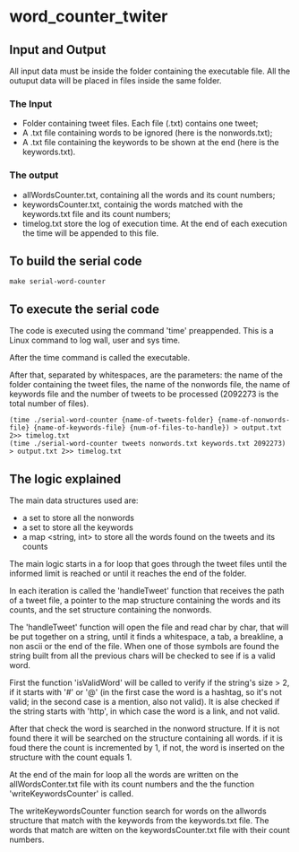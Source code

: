 # word_counter_twiter

## Input and Output
All input data must be inside the folder containing the executable file. All the outuput data will be placed in files inside the same folder.

### The Input 
- Folder containing tweet files. Each file (.txt) contains one tweet; 
- A .txt file containing words to be ignored (here is the nonwords.txt); 
- A .txt file containing the keywords to be shown at the end (here is the keywords.txt).

### The output
- allWordsCounter.txt, containing all the words and its count numbers;
- keywordsCounter.txt, containig the words matched with the keywords.txt file and its count numbers;
- timelog.txt store the log of execution time. At the end of each execution the time will be appended to this file.

    
## To build the serial code
    make serial-word-counter

## To execute the serial code
The code is executed using the command 'time' preappended. This is a Linux command to log wall, user and sys time.

After the time command is called the executable.

After that, separated by whitespaces, are the parameters: the name of the folder containing the tweet files, the name of the nonwords file, the name of keywords file and the number of tweets to be processed (2092273 is the total number of files).

    (time ./serial-word-counter {name-of-tweets-folder} {name-of-nonwords-file} {name-of-keywords-file} {num-of-files-to-handle}) > output.txt 2>> timelog.txt
    (time ./serial-word-counter tweets nonwords.txt keywords.txt 2092273) > output.txt 2>> timelog.txt
    
## The logic explained

The main data structures used are:
- a set <string> to store all the nonwords
- a set <string> to store all the keywords
- a map <string, int> to store all the words found on the tweets and its counts

The main logic starts in a for loop that goes through the tweet files until the informed limit is reached or until it reaches the end of the folder.

In each iteration is called the 'handleTweet' function that receives the path of a tweet file, a pointer to the map structure containing the words and its counts, and the set structure containing the nonwords.

The 'handleTweet' function will open the file and read char by char, that will be put together on a string, until it finds a whitespace, a tab, a breakline, a non ascii or the end of the file. When one of those symbols are found the string built from all the previous chars will be checked to see if is a valid word.

First the function 'isValidWord' will be called to verify if the string's size > 2, if it starts with '#' or '@' (in the first case the word is a hashtag, so it's not valid; in the second case is a mention, also not valid). It is alse checked if the string starts with 'http', in which case the word is a link, and not valid.

After that check the word is searched in the nonword structure. If it is not found there it will be searched on the structure containing all words. if it is foud there the count is incremented by 1, if not, the word is inserted on the structure with the count equals 1.

At the end of the main for loop all the words are written on the allWordsConter.txt file with its count numbers and the the function 'writeKeywordsCounter' is called.

The writeKeywordsCounter function search for words on the allwords structure that match with the keywords from the keywords.txt file. The words that match are witten on the keywordsCounter.txt file with their count numbers.

 




